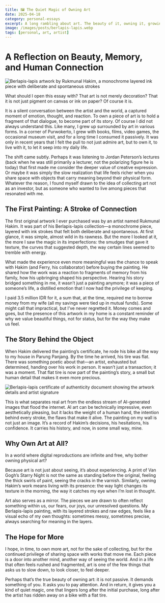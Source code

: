 ```yaml
---
title: 🖼️ The Quiet Magic of Owning Art
date: 2025-04-18
category: personal-essays
excerpt: A long rambling about art. The beauty of it, owning it, growing with it, in this generatively fast-changing world. 
image: /images/posts/berlapis-lapis.webp
tags: [personal, art, artist]
---
```


# A Reflection on Beauty, Memory, and Human Connection

![Berlapis-lapis artwork by Rukmunal Hakim, a monochrome layered ink piece with deliberate and spontaneous strokes](/images/posts/berlapis-lapis.webp)

What should I open this essay with? That art is not merely decoration? That it is not just pigment on canvas or ink on paper? Of course it is.

It is a silent conversation between the artist and the world, a captured moment of emotion, thought, and reaction. To own a piece of art is to hold a fragment of that dialogue, to become part of its story.
Of course I did not always understand this. Like many, I grew up surrounded by art in various forms. In a corner of Purwokerto, I grew with books, films, video games, the occasional museum visit, and for a long time I consumed it passively. It was only in recent years that I felt the pull to not just admire art, but to own it, to live with it, to let it seep into my daily life.

The shift came subtly. Perhaps it was listening to Jordan Peterson’s lectures (back when he was still primarily a lecturer, not the polarizing figure he is today) that first made me consider the deeper value of creative expression. Or maybe it was simply the slow realization that life feels richer when you share space with objects that carry meaning beyond their physical form. Whatever the reason, I found myself drawn to the idea of collecting art not as an investor, but as someone who wanted to live among pieces that resonated with me.

## The First Painting: A Stroke of Connection

The first original artwork I ever purchased was by an artist named Rukmunal Hakim. It was part of his Berlapis-lapis collection—a monochrome piece, layered with ink strokes that felt both deliberate and spontaneous. At first glance, it was simple, almost wild in its rawness. But the more I looked at it, the more I saw the magic in its imperfections: the smudges that gave it texture, the curves that suggested depth, the way certain lines seemed to tremble with energy.

What made the experience even more meaningful was the chance to speak with Hakim (and Ferry, his collaborator) before buying the painting. He shared how the work was a reaction to fragments of memory from his family, how his upbringing shaped his perspective. Hearing his story bridged something in me, it wasn’t just a painting anymore; it was a piece of someone’s life, a distilled emotion that I now had the privilege of keeping.

I paid 3.5 million IDR for it, a sum that, at the time, required me to borrow money from my wife (all my savings were tied up in mutual funds). Some might call that impractical, but I’ve never regretted it. Money comes and goes, but the presence of this artwork in my home is a constant reminder of why we value beautiful things, not for status, but for the way they make us feel.

## The Story Behind the Object

When Hakim delivered the painting’s certificate, he rode his bike all the way to my house in Parung Panjang. By the time he arrived, his tire was flat. There was something poetic about that—an artist, exhausted but determined, handing over his work in person. It wasn’t just a transaction; it was a moment. That flat tire is now part of the painting’s story, a small but human detail that makes it even more precious.

![Berlapis-lapis certificate of authenticity document showing the artwork details and artist signature](/images/posts/berlapis-lapis-certificate.webp)

This is what separates real art from the endless stream of AI-generated images that flood the internet. AI art can be technically impressive, even aesthetically pleasing, but it lacks the weight of a human hand, the intention behind every stroke, the flaws that make it alive. The painting on my wall is not just an image. It’s a record of Hakim’s decisions, his hesitations, his confidence. It carries his history, and now, in some small way, mine.

## Why Own Art at All?

In a world where digital reproductions are infinite and free, why bother owning physical art?

Because art is not just about seeing, it’s about experiencing. A print of Van Gogh’s Starry Night is not the same as standing before the original, feeling the thick swirls of paint, seeing the cracks in the varnish. Similarly, owning Hakim’s work means living with its presence: the way light changes its texture in the morning, the way it catches my eye when I’m lost in thought.

Art also serves as a mirror. The pieces we are drawn to often reflect something within us, our fears, our joys, our unresolved questions. My Berlapis-lapis painting, with its layered strokes and raw edges, feels like a visual echo of my own thoughts: sometimes messy, sometimes precise, always searching for meaning in the layers.

## The Hope for More

I hope, in time, to own more art, not for the sake of collecting, but for the continued privilege of sharing space with works that move me. Each piece is a door into another mind, another way of seeing the world. And in a life that often feels rushed and fragmented, art is one of the few things that asks us to slow down, to look closer, to feel deeper.

Perhaps that’s the true beauty of owning art: it is not passive. It demands something of you. It asks you to pay attention. And in return, it gives you a kind of quiet magic, one that lingers long after the initial purchase, long after the artist has ridden away on a bike with a flat tire.
